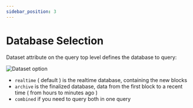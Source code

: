 ```yaml
---
sidebar_position: 3
---
```



# Database Selection

Dataset attribute on the query top level defines the database to query:

![Dataset option](/img/ide/dataset_option.png)


* ```realtime``` ( default ) is the realtime database, containing the new blocks
* ```archive```  is the finalized database, data from the first block to a recent time ( from hours to minutes ago )
* ```combined``` if you need to query both in one query
